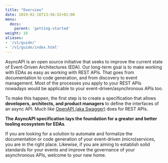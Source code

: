 ```yaml
---
title: "Overview"
date: 2019-02-16T13:56:52+01:00
menu:
  docs:
    parent: 'getting-started'
weight: 10
aliases:
- '/v1/guide/'
- '/v1/guide/index.html'
---
```


AsyncAPI is an open source initiative that seeks to improve the current state of Event-Driven Architectures (EDA). Our long-term goal is to make working with EDAs as easy as working with REST APIs. That goes from documentation to code generation, and from discovery to event management. Most of the processes you apply to your REST APIs nowadays would be applicable to your event-driven/asynchronous APIs too.

To make this happen, the first step is to create a specification that allows **developers, architects, and product managers** to define the interfaces of an async API. Much like [OpenAPI (aka Swagger)](https://github.com/OAI/OpenAPI-Specification) does for REST APIs.

**The AsyncAPI specification lays the foundation for a greater and better tooling ecosystem for EDAs**.

If you are looking for a solution to automate and formalize the documentation or code generation of your event-driven (micro)services, you are in the right place. Likewise, if you are aiming to establish solid standards for your events and improve the governance of your asynchronous APIs, welcome to your new home.
